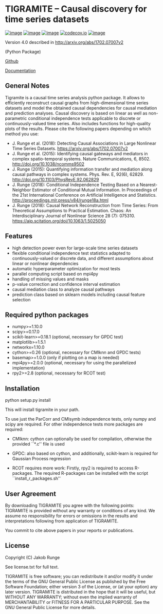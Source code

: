 # TIGRAMITE – Causal discovery for time series datasets

[![image](https://img.shields.io/pypi/v/tigramite.svg)](https://pypi.org/project/tigramite/)
[![image](https://img.shields.io/pypi/pyversions/tigramite.svg)](https://pypi.org/project/tigramite/)
[![image](https://travis-ci.org/shaypal5/skift.svg?branch=master)](https://travis-ci.org/shaypal5/skift)
[![codecov.io](https://codecov.io/github/shaypal5/tigramite/coverage.svg?branch=master)](https://codecov.io/github/shaypal5/tigramite)
[![image](https://img.shields.io/pypi/l/tigramite.svg)](https://pypi.org/project/tigramite/)


Version 4.0 described in http://arxiv.org/abs/1702.07007v2

(Python Package)

[Github](https://github.com/jakobrunge/tigramite.git)

[Documentation](https://jakobrunge.github.io/tigramite/)


## General Notes

Tigramite is a causal time series analysis python package. It allows to efficiently reconstruct causal graphs from high-dimensional time series datasets and model the obtained causal dependencies for causal mediation and prediction analyses. Causal discovery is based on linear as well as non-parametric conditional independence tests applicable to discrete or continuously-valued time series. Also includes functions for high-quality plots of the results. Please cite the following papers depending on which method you use:

- J. Runge et al. (2018): Detecting Causal Associations in Large Nonlinear Time Series Datasets. https://arxiv.org/abs/1702.07007v2
- J. Runge et al. (2015): Identifying causal gateways and mediators in complex spatio-temporal systems. Nature Communications, 6, 8502. http://doi.org/10.1038/ncomms9502
- J. Runge (2015): Quantifying information transfer and mediation along causal pathways in complex systems. Phys. Rev. E, 92(6), 62829. http://doi.org/10.1103/PhysRevE.92.062829
- J. Runge (2018): Conditional Independence Testing Based on a Nearest-Neighbor Estimator of Conditional Mutual Information. In Proceedings of the 21st International Conference on Artificial Intelligence and Statistics. http://proceedings.mlr.press/v84/runge18a.html
- J. Runge (2018): Causal Network Reconstruction from Time Series: From Theoretical Assumptions to Practical Estimation. Chaos: An Interdisciplinary Journal of Nonlinear Science 28 (7): 075310. https://aip.scitation.org/doi/10.1063/1.5025050

## Features

- high detection power even for large-scale time series datasets
- flexible conditional independence test statistics adapted to
  continuously-valued or discrete data, and different assumptions about
  linear or nonlinear dependencies
- automatic hyperparameter optimization for most tests
- parallel computing script based on mpi4py
- handling of missing values and masks
- p-value correction and confidence interval estimation
- causal mediation class to analyze causal pathways
- prediction class based on sklearn models including causal feature selection


## Required python packages

- numpy>=1.10.0
- scipy>=0.17.0
- scikit-learn>=0.18.1   (optional, necessary for GPDC test)
- matplotlib>=1.5.1
- networkx=1.10.0
- cython>=0.26   (optional, necessary for CMIknn and GPDC tests)
- basemap>=1.0.0   (only if plotting on a map is needed)
- mpi4py>=2.0.0   (optional, necessary for using the parallelized implementation)
- rpy2>=2.8   (optional, necessary for RCOT test)


## Installation

python setup.py install

This will install tigramite in your path.

To use just the ParCorr and CMIsymb independence tests, only numpy and scipy are required. For other independence tests more packages are required:

- CMIknn: cython can optionally be used for compilation, otherwise the provided ``*.c'' file is used 

- GPDC: also based on cython, and additionally, scikit-learn is required for Gaussian Process regression

- RCOT requires more work: Firstly, rpy2 is required to access R-packages. The required R-packages can be installed with the script ``install_r_packages.sh''


## User Agreement

By downloading TIGRAMITE you agree with the following points: TIGRAMITE is provided without any warranty or conditions of any kind. We assume no responsibility for errors or omissions in the results and interpretations following from application of TIGRAMITE.

You commit to cite above papers in your reports or publications.


## License

Copyright (C) Jakob Runge

See license.txt for full text.

TIGRAMITE is free software; you can redistribute it and/or modify it under the terms of the GNU General Public License as published by the Free Software Foundation; either version 3 of the License, or (at your option) any later version. TIGRAMITE is distributed in the hope that it will be useful, but WITHOUT ANY WARRANTY; without even the implied warranty of MERCHANTABILITY or FITNESS FOR A PARTICULAR PURPOSE. See the GNU General Public License for more details.
